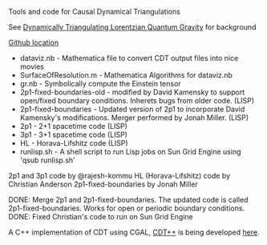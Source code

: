 Tools and code for Causal Dynamical Triangulations

See [Dynamically Triangulating Lorentzian Quantum Gravity][1] for background

[Github location][2]

* dataviz.nb - Mathematica file to convert CDT output files into nice movies
* SurfaceOfResolution.m - Mathematica Algorithms for dataviz.nb
* gr.nb - Symbolically compute the Einstein tensor
* 2p1-fixed-boundaries-old - modified by David Kamensky to support open/fixed boundary conditions. Inherets bugs from older code. (LISP)
* 2p1-fixed-boundaries - Updated version of 2p1 to incorporate David Kamensky's modifications. Merger performed by Jonah Miller. (LISP)
* 2p1 - 2+1 spacetime code (LISP)
* 3p1 - 3+1 spacetime code (LISP)
* HL - Horava-Lifshitz code (LISP)
* runlisp.sh - A shell script to run Lisp jobs on Sun Grid Engine using 'qsub runlisp.sh'

2p1 and 3p1 code by @rajesh-kommu
HL (Horava-Lifshitz) code by Christian Anderson
2p1-fixed-boundaries by Jonah Miller

DONE: Merge 2p1 and 2p1-fixed-boundaries. The updated code is called 2p1-fixed-boundaries. Works for open or periodic boundary conditions.
DONE: Fixed Christian's code to run on Sun Grid Engine

A C++ implementation of CDT using CGAL, [CDT++][3] is being developed [here][3].

[1]: http://arxiv.org/abs/hep-th/0105267
[2]: https://github.com/ucdavis/CDT
[3]: https://github.com/acgetchell/CDT-plusplus